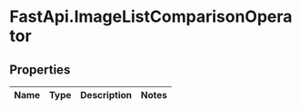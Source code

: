 # FastApi.ImageListComparisonOperator

## Properties
Name | Type | Description | Notes
------------ | ------------- | ------------- | -------------

